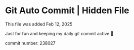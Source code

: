 # Git Auto Commit | Hidden File

This file was added Feb 12, 2025

Just for fun and keeping my daily git commit active 🤪

commit number: 238027
